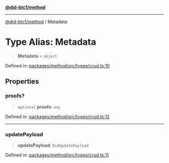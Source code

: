 [**@did-btc1/method**](../README.md)

***

[@did-btc1/method](../globals.md) / Metadata

# Type Alias: Metadata

> **Metadata** = `object`

Defined in: [packages/method/src/types/crud.ts:10](https://github.com/dcdpr/did-btc1-js/blob/4ab6f9915d95beed9bc633644c9db1539395f512/packages/method/src/types/crud.ts#L10)

## Properties

### proofs?

> `optional` **proofs**: `any`

Defined in: [packages/method/src/types/crud.ts:12](https://github.com/dcdpr/did-btc1-js/blob/4ab6f9915d95beed9bc633644c9db1539395f512/packages/method/src/types/crud.ts#L12)

***

### updatePayload

> **updatePayload**: `DidUpdatePayload`

Defined in: [packages/method/src/types/crud.ts:11](https://github.com/dcdpr/did-btc1-js/blob/4ab6f9915d95beed9bc633644c9db1539395f512/packages/method/src/types/crud.ts#L11)
